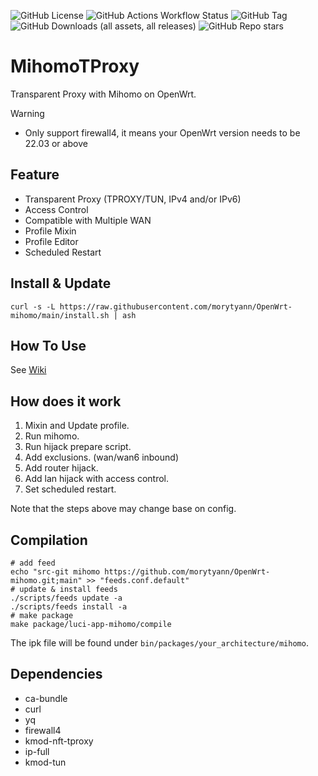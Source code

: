 ![GitHub License](https://img.shields.io/github/license/morytyann/OpenWrt-mihomo?style=for-the-badge) ![GitHub Actions Workflow Status](https://img.shields.io/github/actions/workflow/status/morytyann/OpenWrt-mihomo/release.yaml?style=for-the-badge&label=release) ![GitHub Tag](https://img.shields.io/github/v/tag/morytyann/OpenWrt-mihomo?style=for-the-badge) ![GitHub Downloads (all assets, all releases)](https://img.shields.io/github/downloads/morytyann/OpenWrt-mihomo/total?style=for-the-badge) ![GitHub Repo stars](https://img.shields.io/github/stars/morytyann/OpenWrt-mihomo?style=for-the-badge)

# MihomoTProxy

Transparent Proxy with Mihomo on OpenWrt.

> [!WARNING]
> - Only support firewall4, it means your OpenWrt version needs to be 22.03 or above

## Feature
 - Transparent Proxy (TPROXY/TUN, IPv4 and/or IPv6)
 - Access Control
 - Compatible with Multiple WAN
 - Profile Mixin
 - Profile Editor
 - Scheduled Restart

## Install & Update

`curl -s -L https://raw.githubusercontent.com/morytyann/OpenWrt-mihomo/main/install.sh | ash`

## How To Use

See [Wiki](https://github.com/morytyann/OpenWrt-mihomo/wiki)

## How does it work

1. Mixin and Update profile.
2. Run mihomo.
3. Run hijack prepare script.
4. Add exclusions. (wan/wan6 inbound)
5. Add router hijack.
6. Add lan hijack with access control.
7. Set scheduled restart.

Note that the steps above may change base on config.

## Compilation

```shell
# add feed
echo "src-git mihomo https://github.com/morytyann/OpenWrt-mihomo.git;main" >> "feeds.conf.default"
# update & install feeds
./scripts/feeds update -a
./scripts/feeds install -a
# make package
make package/luci-app-mihomo/compile
```
The ipk file will be found under `bin/packages/your_architecture/mihomo`.

## Dependencies

- ca-bundle
- curl
- yq
- firewall4
- kmod-nft-tproxy
- ip-full
- kmod-tun


